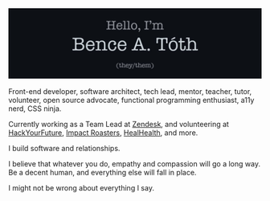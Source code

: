 <!--
**bence-toth/bence-toth** is a ✨ _special_ ✨ repository
because its `README.md` (this file) appears on your GitHub profile.
-->

<div align="center">
  <img src="./bence-toth-header.jpg" alt="Hello, I'm Bence A. Toth" />
</div>

Front-end developer, software architect, tech lead, mentor, teacher, tutor, volunteer, open source advocate, functional programming enthusiast, a11y nerd, CSS ninja.

Currently working as a Team Lead at [Zendesk](https://github.com/zendesk), and volunteering at [HackYourFuture](https://github.com/HackYourFuture-CPH), [Impact Roasters](https://github.com/impact-roasters), [HealHealth](https://github.com/healhealth), and more.

I build software and relationships.

I believe that whatever you do, empathy and compassion will go a long way. Be a decent human, and everything else will fall in place.

I might not be wrong about everything I say.
